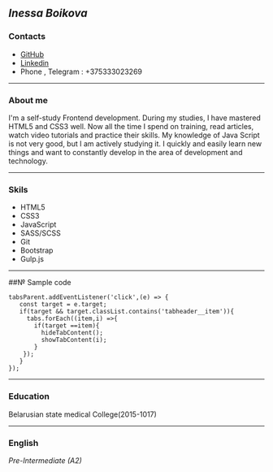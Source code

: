 ## *Inessa Boikova*

### Contacts

 - [GitHub](https://github.com/InessaBoickova)
 - [Linkedin](https://www.linkedin.com/in/inessaboickova)
 - Phone , Telegram : +375333023269
 
***
### About me

I'm a self-study Frontend development. During my studies, I have mastered HTML5 and CSS3 well.
Now all the time I spend on training, read articles, watch video tutorials and practice their skills.
My knowledge of Java Script is not very good, but I am actively studying it.
I quickly and easily learn new things and want to constantly develop in the area of development and technology.

***

### Skils
 - HTML5
 - CSS3
 - JavaScript
 - SASS/SCSS
 - Git
 - Bootstrap
 - Gulp.js 
 
 ***
 
 ##№ Sample code

 ```
 tabsParent.addEventListener('click',(e) => { 
    const target = e.target;
    if(target && target.classList.contains('tabheader__item')){
      tabs.forEach((item,i) =>{
        if(target ==item){
          hideTabContent();
          showTabContent(i);  
        }
     });
    }
});
  ```
***
  
### Education
Belarusian state medical College(2015-1017)

***

### English 
*Pre-Intermediate (A2)*
  
